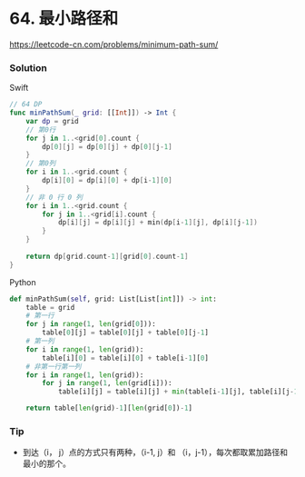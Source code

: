 # 64. 最小路径和

<https://leetcode-cn.com/problems/minimum-path-sum/>

### Solution

Swift

```swift
// 64 DP
func minPathSum(_ grid: [[Int]]) -> Int {
    var dp = grid
    // 第0行
    for j in 1..<grid[0].count {
        dp[0][j] = dp[0][j] + dp[0][j-1]
    }
    // 第0列
    for i in 1..<grid.count {
        dp[i][0] = dp[i][0] + dp[i-1][0]
    }
    // 非 0 行 0 列
    for i in 1..<grid.count {
        for j in 1..<grid[i].count {
            dp[i][j] = dp[i][j] + min(dp[i-1][j], dp[i][j-1])
        }
    }
    
    return dp[grid.count-1][grid[0].count-1]
}

```

Python

```python
def minPathSum(self, grid: List[List[int]]) -> int:
    table = grid
    # 第一行
    for j in range(1, len(grid[0])):
        table[0][j] = table[0][j] + table[0][j-1]
    # 第一列
    for i in range(1, len(grid)):
        table[i][0] = table[i][0] + table[i-1][0]
    # 非第一行第一列
    for i in range(1, len(grid)):
        for j in range(1, len(grid[i])):
            table[i][j] = table[i][j] + min(table[i-1][j], table[i][j-1])

    return table[len(grid)-1][len(grid[0])-1]
```

### Tip

- 到达（i， j）点的方式只有两种，（i-1, j）和 （i，j-1），每次都取累加路径和最小的那个。